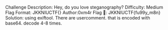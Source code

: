Challenge Description: Hey, do you love steganography?
Difficulty: Medium
Flag Format: JKKNIUCTF{}
Author:0xm4r
Flag 🚩: JKKNIUCTF{fu99y_m8n}
Solution: using exiftool. There are usercomment. that is encoded with base64. decode 4-8 times.
